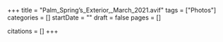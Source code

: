 +++
title = "Palm_Spring’s_Exterior,_March_2021.avif"
tags = ["Photos"]
categories = []
startDate = ""
draft = false
pages = []

citations = []
+++
